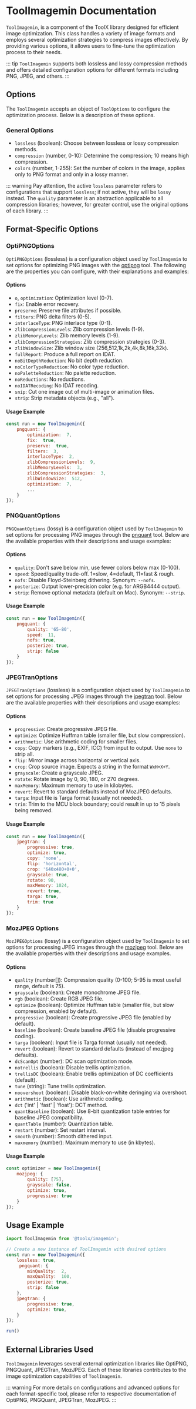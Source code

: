 # ToolImagemin Documentation

`ToolImagemin`, is a component of the ToolX library designed for efficient image optimization. This class handles a variety of image formats and employs several optimization strategies to compress images effectively. By providing various options, it allows users to fine-tune the optimization process to their needs.

::: tip
`ToolImagemin` supports both lossless and lossy compression methods and offers detailed configuration options for different formats including PNG, JPEG, and others.
:::

## Options

The `ToolImagemin` accepts an object of `ToolOptions` to configure the optimization process. Below is a description of these options.

### General Options

- `lossless` (boolean): Choose between lossless or lossy compression methods.
- `compression` (number, 0-10): Determine the compression; 10 means high compression.
- `colors` (number, 1-255): Set the number of colors in the image, applies only to PNG format and only in a lossy manner.

::: warning
Pay attention, the active `lossless` parameter refers to configurations that support `lossless`; if not active, they will be `lossy` instead.
The `quality` parameter is an abstraction applicable to all compression libraries; however, for greater control, use the original options of each library.
:::

## Format-Specific Options

### OptiPNGOptions

`OptiPNGOptions` (lossless) is a configuration object used by `ToolImagemin` to set options for optimizing PNG images with the [optipng](https://www.npmjs.com/package/optipng-bin) tool. The following are the properties you can configure, with their explanations and examples:

#### Options

- `o`, `optimization`: Optimization level (0-7).
- `fix`: Enable error recovery.
- `preserve`: Preserve file attributes if possible.
- `filters`: PNG delta filters (0-5).
- `interlaceType`: PNG interlace type (0-1).
- `zlibCompressionLevels`: Zlib compression levels (1-9).
- `zlibMemoryLevels`: Zlib memory levels (1-9).
- `zlibCompressionStrategies`: Zlib compression strategies (0-3).
- `zlibWindowSize`: Zlib window size (256,512,1k,2k,4k,8k,16k,32k).
- `fullReport`: Produce a full report on IDAT.
- `noBitDepthReduction`: No bit depth reduction.
- `noColorTypeReduction`: No color type reduction.
- `noPaletteReduction`: No palette reduction.
- `noReductions`: No reductions.
- `noIDATRecoding`: No IDAT recoding.
- `snip`: Cut one image out of multi-image or animation files.
- `strip`: Strip metadata objects (e.g., "all").

#### Usage Example

```js
const run = new ToolImagemin({
    pngquant: {
        optimization:  7,
        fix:  true,
        preserve:  true,
        filters:  3,
        interlaceType:  2,
        zlibCompressionLevels:  9,
        zlibMemoryLevels:  3,
        zlibCompressionStrategies:  3,
        zlibWindowSize:  512,
        optimization:  7,
        ...
    }
});
```

### PNGQuantOptions

`PNGQuantOptions` (lossy) is a configuration object used by `ToolImagemin` to set options for processing PNG images through the [pnquant](https://www.npmjs.com/package/pngquant-bin) tool. Below are the available properties with their descriptions and usage examples:

#### Options

- `quality`: Don't save below min, use fewer colors below max (0-100).
- `speed`: Speed/quality trade-off. 1=slow, 4=default, 11=fast & rough.
- `nofs`: Disable Floyd-Steinberg dithering. Synonym: `--nofs`.
- `posterize`: Output lower-precision color (e.g. for ARGB4444 output).
- `strip`: Remove optional metadata (default on Mac). Synonym: `--strip`.

#### Usage Example

```js
const run = new ToolImagemin({
    pngquant: {
        quality: '65-80',
        speed:  11,     
        nofs: true,
        posterize: true,   
        strip: false
    }
});
```

### JPEGTranOptions

`JPEGTranOptions` (lossless) is a configuration object used by `ToolImagemin` to set options for processing JPEG images through the [jpegtran](https://www.npmjs.com/package/jpegtran-bin) tool. Below are the available properties with their descriptions and usage examples:

#### Options

- `progressive`: Create progressive JPEG file.
- `optimize`: Optimize Huffman table (smaller file, but slow compression).
- `arithmetic`: Use arithmetic coding for smaller files.
- `copy`: Copy markers (e.g., EXIF, ICC) from input to output. Use `none` to strip all.
- `flip`: Mirror image across horizontal or vertical axis.
- `crop`: Crop source image. Expects a string in the format `WxH+X+Y`.
- `grayscale`: Create a grayscale JPEG.
- `rotate`: Rotate image by 0, 90, 180, or 270 degrees.
- `maxMemory`: Maximum memory to use in kilobytes.
- `revert`: Revert to standard defaults instead of MozJPEG defaults.
- `targa`: Input file is Targa format (usually not needed).
- `trim`: Trim to the MCU block boundary; could result in up to 15 pixels being removed.

#### Usage Example

```js
const run = new ToolImagemin({
    jpegtran: {
        progressive: true,
        optimize: true,
        copy: 'none',
        flip: 'horizontal',
        crop: '640x480+0+0',
        grayscale: true,
        rotate: 90,
        maxMemory: 1024,
        revert: true,
        targa: true,
        trim: true
    }
});
```

### MozJPEG Options

`MozJPEGOptions` (lossy) is a configuration object used by `ToolImagemin` to set options for processing JPEG images through the [mozjpeg](https://www.npmjs.com/package/mozjpeg) tool. Below are the available properties with their descriptions and usage examples.

#### Options

- `quality` (number[]): Compression quality (0-100; 5-95 is most useful range, default is 75).
- `grayscale` (boolean): Create monochrome JPEG file.
- `rgb` (boolean): Create RGB JPEG file.
- `optimize` (boolean): Optimize Huffman table (smaller file, but slow compression, enabled by default).
- `progressive` (boolean): Create progressive JPEG file (enabled by default).
- `baseline` (boolean): Create baseline JPEG file (disable progressive coding).
- `targa` (boolean): Input file is Targa format (usually not needed).
- `revert` (boolean): Revert to standard defaults (instead of mozjpeg defaults).
- `dcScanOpt` (number): DC scan optimization mode.
- `notrellis` (boolean): Disable trellis optimization.
- `trellisDC` (boolean): Enable trellis optimization of DC coefficients (default).
- `tune` (string): Tune trellis optimization.
- `noovershoot` (boolean): Disable black-on-white deringing via overshoot.
- `arithmetic` (boolean): Use arithmetic coding.
- `dct` ('int' | 'fast' | 'float'): DCT method.
- `quantBaseline` (boolean): Use 8-bit quantization table entries for baseline JPEG compatibility.
- `quantTable` (number): Quantization table.
- `restart` (number): Set restart interval.
- `smooth` (number): Smooth dithered input.
- `maxmemory` (number): Maximum memory to use (in kbytes).

#### Usage Example

```js
const optimizer = new ToolImagemin({
    mozjpeg: {
        quality: [75],
        grayscale: false,
        optimize: true,
        progressive: true
    }
});
```

## Usage Example

```js
import ToolImagemin from '@toolx/imagemin';

// Create a new instance of ToolImagemin with desired options
const run = new ToolImagemin({
    lossless: true,
     pngquant: {
        minQuality:  2,
        maxQuality:  100,
        posterize: true,   
        strip: false
    },
    jpegtran: {
        progressive: true,
        optimize: true,
    }
});

run()

```

## External Libraries Used

`ToolImagemin` leverages several external optimization libraries like OptiPNG, PNGQuant, JPEGTran, MozJPEG. Each of these libraries contributes to the image optimization capabilities of `ToolImagemin`.

::: warning
For more details on configurations and advanced options for each format-specific tool, please refer to respective documentation of OptiPNG, PNGQuant, JPEGTran, MozJPEG.
:::
